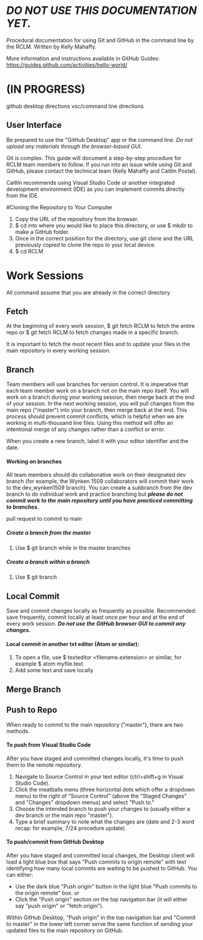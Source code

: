 # ***DO NOT USE THIS DOCUMENTATION YET.***
Procedural documentation for using Git and GitHub in the command line by the RCLM. Written by Kelly Mahaffy.

More information and instructions available in GitHub Guides: https://guides.github.com/activities/hello-world/

# (IN PROGRESS)
github desktop directions
vsc/command line directions

## User Interface
Be prepared to use the "GitHub Desktop" app or the command line. *Do not upload any materials through the browser-based GUI.*

Git is complex. This guide will document a step-by-step procedure for RCLM team members to follow. If you run into an issue while using Git and GitHub, please contact the technical team (Kelly Mahaffy and Caitlin Postal).

Caitlin recommends using Visual Studio Code or another integrated development environment (IDE) as you can implement commits directly from the IDE.

#Cloning the Repository to Your Computer
1. Copy the URL of the repository from the browser.
2. $ cd into where you would like to place this directory, or use $ mkdir to make a GitHub folder.
3. Once in the correct position for the directory, use git clone and the URL previously copied to clone the repo to your local device.
4. $ cd RCLM

# Work Sessions
All command assume that you are already in the correct directory

## Fetch
At the beginning of every work session, $ git fetch RCLM to fetch the entire repo or $ git fetch RCLM <branch name> to fetch changes made in a specific branch.

It is important to fetch the most recent files and to update your files in the main repository in every working session.

## Branch
Team members will use branches for version control. It is imperative that each team member work on a branch not on the main repo itself.  You will work on a branch during your working session, then merge back at the end of your session. In the next working session, you will pull changes from the main repo ("master") into your branch, then merge back at the end. This process should prevent commit conflicts, which is helpful when we are working in multi-thousand line files. Using this method will offer an intentional merge of any changes rather than a conflict or error.

When you create a new branch, label it with your editor identifier and the date.

#### Working on branches
All team members should do collaborative work on their designated dev branch (for example, the Wynken 1509 collaborators will commit their work to the dev_wynken1509 branch). You can create a subbranch from the dev branch to do individual work and practice branching but ***please do not commit work to the main repository until you have practiced committing to branches.***

pull request to commit to main


##### Create a branch from the master
1. Use $ git branch <new-branch> while in the master branches

##### Create a branch within a branch
1. Use $ git branch <new-branch> <base-branch>


## Local Commit
Save and commit changes locally as frequently as possible. Recommended: save frequently, commit locally at least once per hour and at the end of every work session. ***Do not use the GitHub browser GUI to commit any changes.***


#### Local commit in another txt editor (Atom or similar):
1. To open a file, use $ texteditor <filename.extension> or similar, for example $ atom myfile.text
2. Add some text and save locally 

## Merge Branch

## Push to Repo

When ready to commit to the main repository ("master"), there are two methods.

#### To push from Visual Studio Code
After you have staged and committed changes locally, it's time to push them to the remote repository.
1. Navigate to Source Control in your text editor (ctrl+shift+g in Visual Studio Code).
2. Click the meatballs menu (three horizontal dots which offer a dropdown menu) to the right of "Source Control" (above the "Staged Changes" and "Changes" dropdown menus) and select "Push to."
3. Choose the intended branch to push your changes to (usually either a dev branch or the main repo "master").
4. Type a brief summary to note what the changes are (date and 2-3 word recap: for example, 7/24 procedure update).

#### To push/commit from GitHub Desktop
After you have staged and committed local changes, the Desktop client will load a light blue box that says "Push commits to origin remote" with text identifying how many local commits are waiting to be pushed to GitHub. You can either:
- Use the dark blue "Push origin" button in the light blue "Push commits to the origin remote" box.
or
- Click the "Push origin" section on the top navigation bar (it will either say "push origin" or "fetch origin").


Within GitHub Desktop, "Push origin" in the top navigation bar and "Commit to master" in the lower left corner serve the same function of sending your updated files to the main repository on GitHub.
